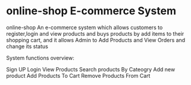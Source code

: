 # online-shop E-commerce System

online-shop An e-commerce system which allows customers to register,login and view products and  buys products by add items to their shopping cart,
and it allows Admin to Add Products and View Orders and change its status  


System functions overview:

Sign UP
Login
View Products
Search products By Cateogry
Add new product
Add Products To Cart
Remove Products From Cart
